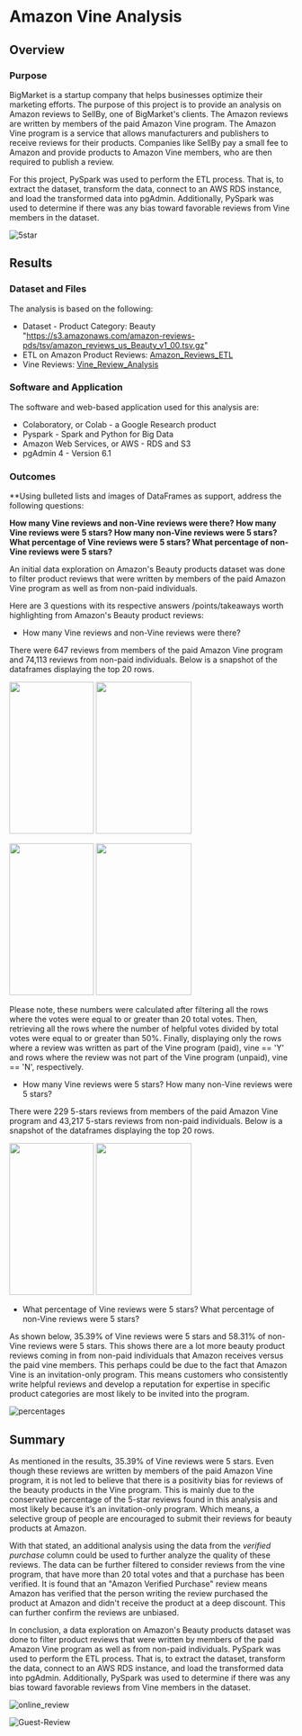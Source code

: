 # Amazon Vine Analysis

## Overview

### Purpose

BigMarket is a startup company that helps businesses optimize their marketing efforts. The purpose of this project is to provide an analysis on Amazon reviews to SellBy, one of BigMarket's clients. The Amazon reviews are written by members of the paid Amazon Vine program. The Amazon Vine program is a service that allows manufacturers and publishers to receive reviews for their products. Companies like SellBy pay a small fee to Amazon and provide products to Amazon Vine members, who are then required to publish a review.

For this project, PySpark was used to perform the ETL process. That is, to extract the dataset, transform the data, connect to an AWS RDS instance, and load the transformed data into pgAdmin. Additionally, PySpark was used to determine if there was any bias toward favorable reviews from Vine members in the dataset. 

![5star](Images/5star.png)

## Results

### Dataset and Files

The analysis is based on the following: 

* Dataset - Product Category: Beauty "https://s3.amazonaws.com/amazon-reviews-pds/tsv/amazon_reviews_us_Beauty_v1_00.tsv.gz"
* ETL on Amazon Product Reviews: [Amazon_Reviews_ETL](Amazon_Reviews_ETL.ipynb)
* Vine Reviews: [Vine_Review_Analysis](Vine_Review_Analysis.ipynb)

### Software and Application

The software and web-based application used for this analysis are:

* Colaboratory, or Colab - a Google Research product
* Pyspark - Spark and Python for Big Data  
* Amazon Web Services, or AWS - RDS and S3
* pgAdmin 4 - Version 6.1

### Outcomes 

**Using bulleted lists and images of DataFrames as support, address the following questions:

**How many Vine reviews and non-Vine reviews were there?
How many Vine reviews were 5 stars? How many non-Vine reviews were 5 stars?
What percentage of Vine reviews were 5 stars? What percentage of non-Vine reviews were 5 stars?**

An initial data exploration on Amazon's Beauty products dataset was done to filter product reviews that were written by members of the paid Amazon Vine program as well as from non-paid individuals.

Here are 3 questions with its respective answers /points/takeaways worth highlighting from Amazon's Beauty product reviews:

* How many Vine reviews and non-Vine reviews were there?

There were 647 reviews from members of the paid Amazon Vine program and 74,113 reviews from non-paid individuals. Below is a snapshot of the dataframes displaying the top 20 rows.

<p float="left">
  <img src="Images/Paid_Vine.png" width="150" height="270" />
  <img src="Images/not_paid_vine.png" width="170" height="270" /> 
</p>

<p float="left">
  <img src="Images/count_paid_vine.png" width="150" height="270" />
  <img src="Images/count_notpaid_vine.png" width="170" height="270" /> 
</p>

Please note, these numbers were calculated after filtering all the rows where the votes were equal to or greater than 20 total votes. Then, retrieving all the rows where the number of helpful votes divided by total votes were equal to or greater than 50%. Finally, displaying only the rows where a review was written as part of the Vine program (paid), vine == 'Y' and rows where the review was not part of the Vine program (unpaid), vine == 'N', respectively.

* How many Vine reviews were 5 stars? How many non-Vine reviews were 5 stars?

There were 229 5-stars reviews from members of the paid Amazon Vine program and 43,217 5-stars reviews from non-paid individuals. Below is a snapshot of the dataframes displaying the top 20 rows.

<p float="left">
  <img src="Images/paid_5star.png" width="150" height="270" />
  <img src="Images/nonpaid_5star.png" width="170" height="270" /> 
</p>

* What percentage of Vine reviews were 5 stars? What percentage of non-Vine reviews were 5 stars?

As shown below, 35.39% of Vine reviews were 5 stars and 58.31% of non-Vine reviews were 5 stars. This shows there are a lot more beauty product reviews coming in from non-paid individuals that Amazon receives versus the paid vine members. This perhaps could be due to the fact that Amazon Vine is an invitation-only program. This means customers who consistently write helpful reviews and develop a reputation for expertise in specific product categories are most likely to be invited into the program. 

![percentages](Images/percentages.png)
      
## Summary

As mentioned in the results, 35.39% of Vine reviews were 5 stars. Even though these reviews are written by members of the paid Amazon Vine program, it is not led to believe that there is a positivity bias for reviews of the beauty products in the Vine program. This is mainly due to the conservative percentage of the 5-star reviews found in this analysis and most likely because it’s an invitation-only program. Which means, a selective group of people are encouraged to submit their reviews for beauty products at Amazon.

With that stated, an additional analysis using the data from the *verified purchase* column could be used to further analyze the quality of these reviews. The data can be further filtered to consider reviews from the vine program, that have more than 20 total votes and that a purchase has been verified. It is found that an "Amazon Verified Purchase" review means Amazon has verified that the person writing the review purchased the product at Amazon and didn't receive the product at a deep discount. This can further confirm the reviews are unbiased. 

In conclusion, a data exploration on Amazon's Beauty products dataset was done to filter product reviews that were written by members of the paid Amazon Vine program as well as from non-paid individuals. PySpark was used to perform the ETL process. That is, to extract the dataset, transform the data, connect to an AWS RDS instance, and load the transformed data into pgAdmin. Additionally, PySpark was used to determine if there was any bias toward favorable reviews from Vine members in the dataset. 

![online_review](Images/online_review.png)

![Guest-Review](Images/Guest-Review.jpg)








